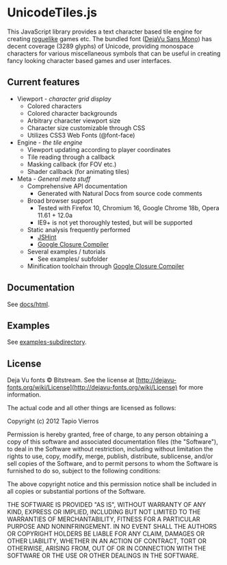 UnicodeTiles.js
===============

This JavaScript library provides a text character based tile engine for creating [roguelike](http://en.wikipedia.org/wiki/Roguelike) games etc. The bundled font ([DejaVu Sans Mono](http://dejavu-fonts.org/)) has decent coverage (3289 glyphs) of Unicode, providing monospace characters for various miscellaneous symbols that can be useful in creating fancy looking character based games and user interfaces.


Current features
----------------
* Viewport - _character grid display_
	- Colored characters
	- Colored character backgrounds
	- Arbitrary character viewport size
	- Character size customizable through CSS
	- Utilizes CSS3 Web Fonts (@font-face)
* Engine - _the tile engine_
	- Viewport updating according to player coordinates
	- Tile reading through a callback
	- Masking callback (for FOV etc.)
	- Shader callback (for animating tiles)
* Meta - _General meta stuff_
	- Comprehensive API documentation
		+ Generated with Natural Docs from source code comments
	- Broad browser support
		+ Tested with Firefox 10, Chromium 16, Google Chrome 18b, Opera 11.61 + 12.0a
		+ IE9+ is not yet thoroughly tested, but will be supported
	- Static analysis frequently performed
		+ [JSHint](http://www.jshint.com/)
		+ [Google Closure Compiler](http://closure-compiler.appspot.com/)
	- Several examples / tutorials
		+ See examples/ subfolder
	- Minification toolchain through [Google Closure Compiler](http://closure-compiler.appspot.com/)


Documentation
-------------

See [docs/html](docs/html/).


Examples
--------

See [examples-subdirectory](examples/).


License
-------

Deja Vu fonts &copy; Bitstream. See the license at [http://dejavu-fonts.org/wiki/License](http://dejavu-fonts.org/wiki/License) for more information.

The actual code and all other things are licensed as follows:

Copyright (c) 2012 Tapio Vierros
	
Permission is hereby granted, free of charge, to any person obtaining a copy of this software and associated documentation files (the "Software"), to deal in the Software without restriction, including without limitation the rights to use, copy, modify, merge, publish, distribute, sublicense, and/or sell copies of the Software, and to permit persons to whom the Software is furnished to do so, subject to the following conditions:

The above copyright notice and this permission notice shall be included in all copies or substantial portions of the Software.

THE SOFTWARE IS PROVIDED "AS IS", WITHOUT WARRANTY OF ANY KIND, EXPRESS OR IMPLIED, INCLUDING BUT NOT LIMITED TO THE WARRANTIES OF MERCHANTABILITY, FITNESS FOR A PARTICULAR PURPOSE AND NONINFRINGEMENT. IN NO EVENT SHALL THE AUTHORS OR COPYRIGHT HOLDERS BE LIABLE FOR ANY CLAIM, DAMAGES OR OTHER LIABILITY, WHETHER IN AN ACTION OF CONTRACT, TORT OR OTHERWISE, ARISING FROM, OUT OF OR IN CONNECTION WITH THE SOFTWARE OR THE USE OR OTHER DEALINGS IN THE SOFTWARE.

